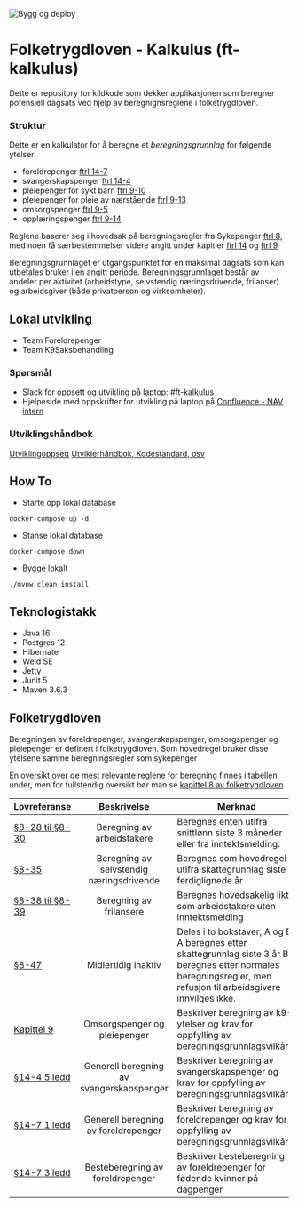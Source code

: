 ![Bygg og deploy](https://github.com/navikt/ft-kalkulus/workflows/Bygg%20og%20deploy/badge.svg)
<!--
[![Sonarcloud Status](https://sonarcloud.io/api/project_badges/measure?project=navikt_ft-kalkulus&metric=alert_status)](https://sonarcloud.io/dashboard?id=navikt_ft-kalkulus) 
[![SonarCloud Coverage](https://sonarcloud.io/api/project_badges/measure?project=navikt_ft-kalkulus&metric=coverage)](https://sonarcloud.io/component_measures/metric/coverage/list?id=navikt_ft-kalkulus)
[![SonarCloud Bugs](https://sonarcloud.io/api/project_badges/measure?project=navikt_ft-kalkulus&metric=bugs)](https://sonarcloud.io/component_measures/metric/reliability_rating/list?id=navikt_ft-kalkulus)
[![SonarCloud Vulnerabilities](https://sonarcloud.io/api/project_badges/measure?project=navikt_ft-kalkulus&metric=vulnerabilities)](https://sonarcloud.io/component_measures/metric/security_rating/list?id=navikt_ft-kalkulus)
![GitHub](https://img.shields.io/github/license/navikt/ft-kalkulus)
![GitHub release (latest by date)](https://img.shields.io/github/v/release/navikt/ft-kalkulus)
-->

Folketrygdloven - Kalkulus (ft-kalkulus)
===============

Dette er repository for kildkode som dekker applikasjonen som beregner potensiell dagsats ved hjelp av beregnignsreglene i folketrygdloven.

### Struktur
Dette er en kalkulator for å beregne et *beregningsgrunnlag* for følgende ytelser
 * foreldrepenger [ftrl 14-7](https://lovdata.no/nav/folketrygdloven/kap14/%C2%A714-7)
 * svangerskapspenger [ftrl 14-4](https://lovdata.no/nav/folketrygdloven/kap14/%C2%A714-4)
 * pleiepenger for sykt barn [ftrl 9-10](https://lovdata.no/nav/folketrygdloven/kap9/%C2%A79-10)
 * pleiepenger for pleie av nærstående [ftrl 9-13](https://lovdata.no/nav/folketrygdloven/kap9/%C2%A79-13)
 * omsorgspenger [ftrl 9-5](https://lovdata.no/nav/folketrygdloven/kap9/%C2%A79-5)
 * opplæringspenger [ftrl 9-14](https://lovdata.no/nav/folketrygdloven/kap9/%C2%A79-14)
  
Reglene baserer seg i hovedsak på beregningsregler fra Sykepenger [ftrl 8](https://lovdata.no/nav/folketrygdloven/kap8/%C2%A78), med noen få særbestemmelser videre angitt under kapitler [ftrl 14](https://lovdata.no/nav/folketrygdloven/kap14) og [ftrl 9](https://lovdata.no/nav/folketrygdloven/kap9)

Beregningsgrunnlaget er utgangspunktet for en maksimal dagsats som kan utbetales bruker i en angitt periode.
Beregningsgrunnlaget består av andeler per aktivitet (arbeidstype, selvstendig næringsdrivende, frilanser) og arbeidsgiver (både privatperson og virksomheter).

## Lokal utvikling
* Team Foreldrepenger
* Team K9Saksbehandling


### Spørsmål
* Slack for oppsett og utvikling på laptop: \#ft-kalkulus
* Hjelpeside med oppskrifter for utvikling på laptop på [Confluence - NAV intern](https://confluence.adeo.no/pages/viewpage.action?pageId=329047065)


### Utviklingshåndbok
[Utviklingoppsett](https://confluence.adeo.no/display/LVF/60+Utviklingsoppsett)
[Utviklerhåndbok, Kodestandard, osv](https://confluence.adeo.no/pages/viewpage.action?pageId=190254327)

## How To
* Starte opp lokal database
```
docker-compose up -d
```
* Stanse lokal database
```
docker-compose down
```
* Bygge lokalt

```
./mvnw clean install
```

## Teknologistakk
* Java 16
* Postgres 12
* Hibernate
* Weld SE
* Jetty
* Junit 5
* Maven 3.6.3

## Folketrygdloven
Beregningen av foreldrepenger, svangerskapspenger, omsorgspenger og pleiepenger er definert i folketrygdloven. Som hovedregel bruker disse ytelsene samme beregningsregler som sykepenger

En oversikt over de mest relevante reglene for beregning finnes i tabellen under, men for fullstendig oversikt bør man se [kapittel 8 av folketrygdloven](https://lovdata.no/dokument/NL/lov/1997-02-28-19/kap8#kap8) 

| Lovreferanse                                                                                  |                Beskrivelse               | Merknad                                                                                                                                                              |                                                                                                                                                                                                                                                                                                                                                                                                                             Implementasjon |
|-----------------------------------------------------------------------------------------------|:----------------------------------------:|----------------------------------------------------------------------------------------------------------------------------------------------------------------------|-------------------------------------------------------------------------------------------------------------------------------------------------------------------------------------------------------------------------------------------------------------------------------------------------------------------------------------------------------------------------------------------------------------------------------------------:|
| [§8-28 til §8-30](https://lovdata.no/dokument/NL/lov/1997-02-28-19/KAPITTEL_5-4-2#%C2%A78-15) | Beregning av arbeidstakere               | Beregnes enten utifra snittlønn siste 3 måneder eller fra inntektsmelding.                                                                                           | [RegelBeregningsgrunnlagATFL](https://github.com/navikt/folketrygdloven-beregningsgrunnlag-regelmodell/blob/master/src/main/java/no/nav/folketrygdloven/beregningsgrunnlag/arbeidstaker/RegelBeregningsgrunnlagATFL.java)                                                                                                                                                                                                                  |
| [§8-35](https://lovdata.no/dokument/NL/lov/1997-02-28-19/KAPITTEL_5-4-3#%C2%A78-34) | Beregning av selvstendig næringsdrivende | Beregnes som hovedregel utifra skattegrunnlag siste 3 ferdiglignede år                                                                                               | [RegelBeregningsgrunnlagSN](https://github.com/navikt/folketrygdloven-beregningsgrunnlag-regelmodell/blob/master/src/main/java/no/nav/folketrygdloven/beregningsgrunnlag/selvstendig/RegelBeregningsgrunnlagSN.java)                                                                                                                                                                                                                       |
| [§8-38 til §8-39](https://lovdata.no/dokument/NL/lov/1997-02-28-19/KAPITTEL_5-4-4#%C2%A78-38) | Beregning av frilansere                  | Beregnes hovedsakelig likt som arbeidstakere uten inntektsmelding                                                                                                    | [RegelBeregningsgrunnlagATFL](https://github.com/navikt/folketrygdloven-beregningsgrunnlag-regelmodell/blob/master/src/main/java/no/nav/folketrygdloven/beregningsgrunnlag/arbeidstaker/RegelBeregningsgrunnlagATFL.java)                                                                                                                                                                                                                  |
| [§8-47](https://lovdata.no/lov/1997-02-28-19/§8-47)                                           | Midlertidig inaktiv                      | Deles i to bokstaver, A og B.  A beregnes etter skattegrunnlag siste 3 år B beregnes etter normales beregningsregler, men refusjon til arbeidsgivere innvilges ikke. | [RegelBeregningsgrunnlagInaktiv](https://github.com/navikt/folketrygdloven-beregningsgrunnlag-regelmodell/blob/master/src/main/java/no/nav/folketrygdloven/beregningsgrunnlag/inaktiv/RegelBeregningsgrunnlagInaktiv.java)                                                                                                                                                                                                                 |
| [Kapittel 9](https://lovdata.no/dokument/NL/lov/1997-02-28-19/KAPITTEL_5-5#KAPITTEL_5-5)      | Omsorgspenger og pleiepenger             | Beskriver beregning av k9-ytelser og krav for oppfylling av beregningsgrunnlagsvilkåret                                                                              | [ForeslåBeregningsgrunnlag(beregne)](https://github.com/navikt/ft-kalkulus/blob/master/kalkulator/src/main/java/no/nav/folketrygdloven/kalkulator/steg/foresl%C3%A5/Foresl%C3%A5Beregningsgrunnlag.java) [VurderBeregningsgrunnlagTjeneste(vurdere vilkår)](https://github.com/navikt/ft-kalkulus/blob/master/kalkulator/src/main/java/no/nav/folketrygdloven/kalkulator/steg/fordeling/vilk%C3%A5r/VurderBeregningsgrunnlagTjeneste.java) |
| [§14-4 5.ledd](https://lovdata.no/lov/1997-02-28-19/§14-4)                                    | Generell beregning av svangerskapspenger | Beskriver beregning av svangerskapspenger og krav for oppfylling av beregningsgrunnlagsvilkåret                                                                      | [ForeslåBeregningsgrunnlag(beregne)](https://github.com/navikt/ft-kalkulus/blob/master/kalkulator/src/main/java/no/nav/folketrygdloven/kalkulator/steg/foresl%C3%A5/Foresl%C3%A5Beregningsgrunnlag.java) [VurderBeregningsgrunnlagTjeneste(vurdere vilkår)](https://github.com/navikt/ft-kalkulus/blob/master/kalkulator/src/main/java/no/nav/folketrygdloven/kalkulator/steg/fordeling/vilk%C3%A5r/VurderBeregningsgrunnlagTjeneste.java) |
| [§14-7 1.ledd](https://lovdata.no/lov/1997-02-28-19/§14-7)                                    | Generell beregning av foreldrepenger     | Beskriver beregning av foreldrepenger og krav for oppfylling av beregningsgrunnlagsvilkåret                                                                          | [ForeslåBeregningsgrunnlag(beregne)](https://github.com/navikt/ft-kalkulus/blob/master/kalkulator/src/main/java/no/nav/folketrygdloven/kalkulator/steg/foresl%C3%A5/Foresl%C3%A5Beregningsgrunnlag.java) [VurderBeregningsgrunnlagTjeneste(vurdere vilkår)](https://github.com/navikt/ft-kalkulus/blob/master/kalkulator/src/main/java/no/nav/folketrygdloven/kalkulator/steg/fordeling/vilk%C3%A5r/VurderBeregningsgrunnlagTjeneste.java) |
| [§14-7 3.ledd](https://lovdata.no/lov/1997-02-28-19/§14-7)                                    | Besteberegning av foreldrepenger         | Beskriver besteberegning av foreldrepenger for fødende kvinner på dagpenger                                                                                          | [ForeslåBesteberegning](https://github.com/navikt/ft-kalkulus/blob/master/kalkulator/src/main/java/no/nav/folketrygdloven/kalkulator/steg/besteberegning/Foresl%C3%A5Besteberegning.java) |
